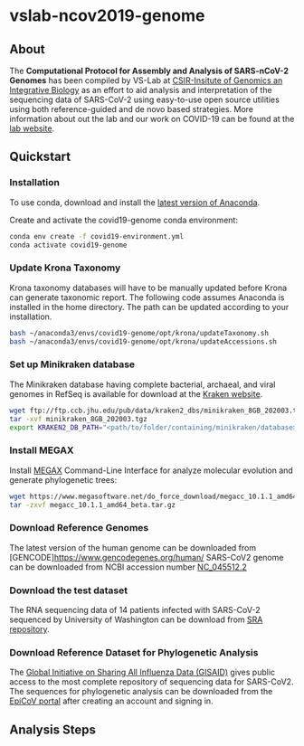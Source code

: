 # vslab-ncov2019-genome
## About
The **Computational Protocol for Assembly and Analysis of SARS-nCoV-2 Genomes** has been compiled by VS-Lab at [CSIR-Insitute of Genomics an Integrative Biology](https://www.igib.res.in/) as an effort to aid analysis and interpretation of the sequencing data of SARS-CoV-2 using easy-to-use open source utilities using both reference-guided and de novo based strategies.
More information about out the lab and our work on COVID-19 can be found at the [lab website](http://vinodscaria.rnabiology.org/).

## Quickstart

### Installation
To use conda, download and install the [latest version of Anaconda](https://www.anaconda.com/distribution/).

Create and activate the covid19-genome conda environment:
```bash
conda env create -f covid19-environment.yml
conda activate covid19-genome
```
### Update Krona Taxonomy
Krona taxonomy databases will have to be manually updated before Krona can generate taxonomic report. The following code assumes Anaconda is installed in the home directory. The path can be updated according to your installation. 
```bash
bash ~/anaconda3/envs/covid19-genome/opt/krona/updateTaxonomy.sh 
bash ~/anaconda3/envs/covid19-genome/opt/krona/updateAccessions.sh
```

### Set up Minikraken database
The Minikraken database having complete bacterial, archaeal, and viral genomes in RefSeq is available for download at the [Kraken website](https://ccb.jhu.edu/software/kraken2/index.shtml?t=downloads). 
```bash
wget ftp://ftp.ccb.jhu.edu/pub/data/kraken2_dbs/minikraken_8GB_202003.tgz
tar -xvf minikraken_8GB_202003.tgz
export KRAKEN2_DB_PATH="<path/to/folder/containing/minikraken/database>"
```

### Install MEGAX
Install [MEGAX](https://www.megasoftware.net/) Command-Line Interface for analyze molecular evolution and generate phylogenetic trees:
```bash
wget https://www.megasoftware.net/do_force_download/megacc_10.1.1_amd64_beta.tar.gz
tar -zxvf megacc_10.1.1_amd64_beta.tar.gz
```
### Download Reference Genomes
The latest version of the human genome can be downloaded from [GENCODE]https://www.gencodegenes.org/human/ 
SARS-CoV2 genome can be downloaded from NCBI accession number [NC_045512.2](https://www.ncbi.nlm.nih.gov/nuccore/NC_045512.2)

### Download the test dataset
The RNA sequencing data of 14 patients infected with SARS-CoV-2 sequenced by University of Washington can be download from [SRA repository](https://trace.ncbi.nlm.nih.gov/Traces/sra/?study=SRP251618).

### Download Reference Dataset for Phylogenetic Analysis
The [Global Initiative on Sharing All Influenza Data (GISAID)](https://www.gisaid.org/) gives public access to the most complete repository of sequencing data for SARS-CoV2. The sequences for phylogenetic analysis can be downloaded from the [EpiCoV portal](https://www.epicov.org/epi3/) after creating an account and signing in.


## Analysis Steps



